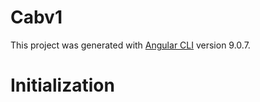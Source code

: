 # Cabv1

This project was generated with [Angular CLI](https://github.com/angular/angular-cli) version 9.0.7.

# Initialization

